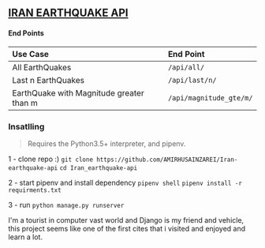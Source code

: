 ## [IRAN EARTHQUAKE API](http://irsc.ut.ac.ir/)

#### End Points
| **Use Case**                            | **End Point**                                                                                                   |
|:----------------------------------------|:----------------------------------------------------------------------------------------------------------------|
|All EarthQuakes                          | `/api/all/`                                                                                                     |
|Last n EarthQuakes                       | `/api/last/n/`                                                                                                  |
|EarthQuake with Magnitude greater than m | `/api/magnitude_gte/m/`                                                                                         

### Insatlling
>Requires the Python3.5+ interpreter, and pipenv.

  1 - clone repo :)
        `git clone https://github.com/AMIRHUSAINZAREI/Iran-earthquake-api`
        `cd Iran_earthquake-api`
  
  2 - start pipenv and install dependency
        `pipenv shell`
        `pipenv install -r requirments.txt`

  3 - run
        `python manage.py runserver`

I'm a tourist in computer vast world and Django is my friend and vehicle, this project seems like one of the first cites that i visited and enjoyed and learn a lot.
